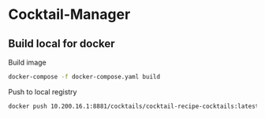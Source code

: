 # Cocktail-Manager

## Build local for docker

Build image

```bash
docker-compose -f docker-compose.yaml build
```

Push to local registry

```bash
docker push 10.200.16.1:8881/cocktails/cocktail-recipe-cocktails:latest
```
